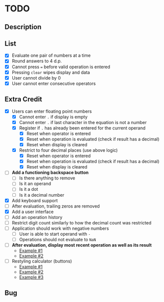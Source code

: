 # TODO

## Description

## List

- [x] Evaluate one pair of numbers at a time
- [x] Round answers to 4 d.p.
- [x] Cannot press `=` before valid operation is entered
- [x] Pressing `clear` wipes display and data
- [x] User cannot divide by 0
- [x] User cannot enter consecutive operators

## Extra Credit

- [x] Users can enter floating point numbers
    - [x] Cannot enter `.` if display is empty
    - [x] Cannot enter `.` if last character in the equation is not a number
    - [x] Register if `.` has already been entered for the current operand
        - [x] Reset when operator is entered
        - [x] Reset when operation is evaluated (check if result has a decimal)
        - [x] Reset when display is cleared
    - [x] Restrict to four decimal places (use above logic)
        - [x] Reset when operator is entered
        - [x] Reset when operation is evaluated (check if result has a decimal)
        - [x] Reset when display is cleared
- [ ] **Add a functioning backspace button**
    - [ ] Is there anything to remove
    - [ ] Is it an operand
    - [ ] Is it a dot
    - [ ] Is it a decimal number
- [x] Add keyboard support
- [ ] After evaluation, trailing zeros are removed
- [x] Add a user interface
- [ ] Add an operation history
- [ ] Restrict digit count similarly to how the decimal count was restricted
- [ ] Application should work with negative numbers
    - [ ] User is able to start operand with `-`
    - [ ] Operations should not evaluate to `NaN`
- [ ] **After evaluation, display most recent operation as well as its result**
    - [Example #1](https://1michael17.github.io/calculator/)
    - [Example #2]()
- [ ] Restyling calculator (buttons)
    - [Example #1](https://1michael17.github.io/calculator/)
    - [Example #2](https://haiderbey.github.io/odin-calculator/)
    - [Example #3](https://rjrillon.github.io/calculator-project/)

## Bug
